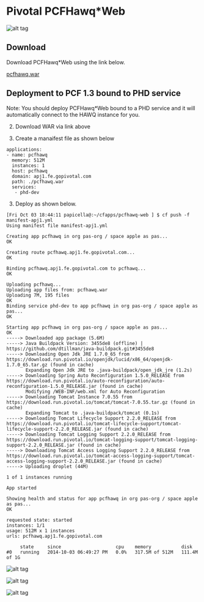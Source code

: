 <h1> Pivotal PCFHawq*Web </h1>

![alt tag](https://dl.dropboxusercontent.com/u/15829935/fe-demos/PCFHawqWeb/images/PCFHawq.png)

<h2>Download</h2>

Download PCFHawq*Web using the link below. 

<a href="https://dl.dropboxusercontent.com/u/15829935/fe-demos/PCFHawqWeb/pcfhawq.war">pcfhawq.war</a>

<h2>Deployment to PCF 1.3 bound to PHD service</h2>

Note: You should deploy PCFHawq*Web bound to a PHD service and it will automatically connect to the HAWQ instance for you.

2. Download WAR via link above

2. Create a manaifest file as shown below

```
applications:
- name: pcfhawq
  memory: 512M
  instances: 1
  host: pcfhawq
  domain: apj1.fe.gopivotal.com
  path: ./pcfhawq.war
  services:
   - phd-dev
```

3. Deploy as shown below.

```
[Fri Oct 03 18:44:11 papicella@:~/cfapps/pcfhawq-web ] $ cf push -f manifest-apj1.yml
Using manifest file manifest-apj1.yml

Creating app pcfhawq in org pas-org / space apple as pas...
OK

Creating route pcfhawq.apj1.fe.gopivotal.com...
OK

Binding pcfhawq.apj1.fe.gopivotal.com to pcfhawq...
OK

Uploading pcfhawq...
Uploading app files from: pcfhawq.war
Uploading 7M, 195 files
OK
Binding service phd-dev to app pcfhawq in org pas-org / space apple as pas...
OK

Starting app pcfhawq in org pas-org / space apple as pas...
OK
-----> Downloaded app package (5.6M)
-----> Java Buildpack Version: 3455de8 (offline) | https://github.com/dtillman/java-buildpack.git#3455de8
-----> Downloading Open Jdk JRE 1.7.0_65 from https://download.run.pivotal.io/openjdk/lucid/x86_64/openjdk-1.7.0_65.tar.gz (found in cache)
       Expanding Open Jdk JRE to .java-buildpack/open_jdk_jre (1.2s)
-----> Downloading Spring Auto Reconfiguration 1.5.0_RELEASE from https://download.run.pivotal.io/auto-reconfiguration/auto-reconfiguration-1.5.0_RELEASE.jar (found in cache)
       Modifying /WEB-INF/web.xml for Auto Reconfiguration
-----> Downloading Tomcat Instance 7.0.55 from https://download.run.pivotal.io/tomcat/tomcat-7.0.55.tar.gz (found in cache)
       Expanding Tomcat to .java-buildpack/tomcat (0.1s)
-----> Downloading Tomcat Lifecycle Support 2.2.0_RELEASE from https://download.run.pivotal.io/tomcat-lifecycle-support/tomcat-lifecycle-support-2.2.0_RELEASE.jar (found in cache)
-----> Downloading Tomcat Logging Support 2.2.0_RELEASE from https://download.run.pivotal.io/tomcat-logging-support/tomcat-logging-support-2.2.0_RELEASE.jar (found in cache)
-----> Downloading Tomcat Access Logging Support 2.2.0_RELEASE from https://download.run.pivotal.io/tomcat-access-logging-support/tomcat-access-logging-support-2.2.0_RELEASE.jar (found in cache)
-----> Uploading droplet (44M)

1 of 1 instances running

App started

Showing health and status for app pcfhawq in org pas-org / space apple as pas...
OK

requested state: started
instances: 1/1
usage: 512M x 1 instances
urls: pcfhawq.apj1.fe.gopivotal.com

     state     since                    cpu    memory           disk
#0   running   2014-10-03 06:49:27 PM   0.0%   317.5M of 512M   111.4M of 1G
```

![alt tag](https://dl.dropboxusercontent.com/u/15829935/fe-demos/PCFHawqWeb/images/Screen%20Shot%202014-10-03%20at%206.52.54%20pm.png)

![alt tag](https://dl.dropboxusercontent.com/u/15829935/fe-demos/PCFHawqWeb/images/Screen%20Shot%202014-10-03%20at%206.53.18%20pm.png)

![alt tag](https://dl.dropboxusercontent.com/u/15829935/fe-demos/PCFHawqWeb/images/Screen%20Shot%202014-10-03%20at%206.53.42%20pm.png)